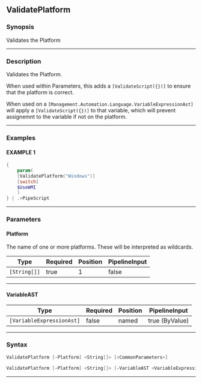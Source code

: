 ValidatePlatform
----------------
### Synopsis
Validates the Platform

---
### Description

Validates the Platform.

When used within Parameters, this adds a ```[ValidateScript({})]``` to ensure that the platform is correct.

When used on a ```[Management.Automation.Language.VariableExpressionAst]``` will apply a 
```[ValidateScript({})]``` to that variable, which will prevent assignemnt to the variable if not on the platform.

---
### Examples
#### EXAMPLE 1
```PowerShell
{
    param(
    [ValidatePlatform("Windows")]
    [switch]
    $UseWMI
    )
} | .>PipeScript
```

---
### Parameters
#### **Platform**

The name of one or more platforms.  These will be interpreted as wildcards.






|Type        |Required|Position|PipelineInput|
|------------|--------|--------|-------------|
|`[String[]]`|true    |1       |false        |



---
#### **VariableAST**




|Type                     |Required|Position|PipelineInput |
|-------------------------|--------|--------|--------------|
|`[VariableExpressionAst]`|false   |named   |true (ByValue)|



---
### Syntax
```PowerShell
ValidatePlatform [-Platform] <String[]> [<CommonParameters>]
```
```PowerShell
ValidatePlatform [-Platform] <String[]> [-VariableAST <VariableExpressionAst>] [<CommonParameters>]
```
---

